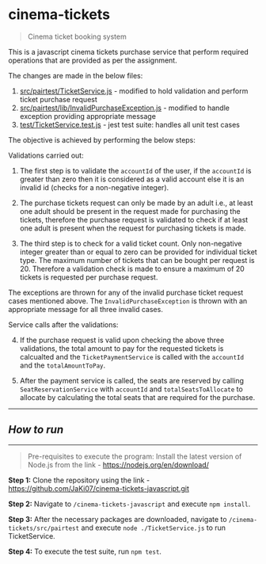 # cinema-tickets

>Cinema ticket booking system

This is a javascript cinema tickets purchase service that perform required operations that are provided as per the assignment.

The changes are made in the below files:

1. [src/pairtest/TicketService.js](src/pairtest/TicketService.js) - modified to hold validation and perform ticket purchase request
2. [src/pairtest/lib/InvalidPurchaseException.js](src/pairtest/lib/InvalidPurchaseException.js) - modified to handle exception providing appropriate message
3. [test/TicketService.test.js](test/TicketService.test.js) - jest test suite: handles all unit test cases

The objective is achieved by performing the below steps:

Validations carried out:

1. The first step is to validate the `accountId` of the user, if the `accountId` is greater than zero then it is considered as a valid account else it is an invalid id (checks for a non-negative integer).

2. The purchase tickets request can only be made by an adult i.e., at least one adult should be present in the request made for purchasing the tickets, therefore the purchase request is validated to check if at least one adult is present when the request for purchasing tickets is made.

3. The third step is to check for a valid ticket count. Only non-negative integer greater than or equal to zero can be provided for individual ticket type. The maximum number of tickets that can be bought per request is 20. Therefore a validation check is made to ensure a maximum of 20 tickets is requested per purchase request.

The exceptions are thrown for any of the invalid purchase ticket request cases mentioned above. The `InvalidPurchaseException` is thrown with an appropriate message for all three invalid cases.

Service calls after the validations:

4. If the purchase request is valid upon checking the above three validations, the total amount to pay for the requested tickets is calcualted and the `TicketPaymentService` is called with the `accountId` and the `totalAmountToPay`.

5. After the payment service is called, the seats are reserved by calling `SeatReservationService` with `accountId` and `totalSeatsToAllocate` to allocate by calculating the total seats that are required for the purchase.

---

## *How to run*
---

>Pre-requisites to execute the program:
Install the latest version of Node.js from the link - https://nodejs.org/en/download/

**Step 1:** Clone the repository using the link - https://github.com/JaKi07/cinema-tickets-javascript.git

**Step 2:** Navigate to `/cinema-tickets-javascript` and execute `npm install`.

**Step 3:** After the necessary packages are downloaded, navigate to `/cinema-tickets/src/pairtest` and execute `node ./TicketService.js` to run TicketService.

**Step 4:** To execute the test suite, run `npm test`.